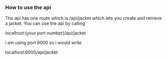 ### How to use the api

The api has one route which is /api/jacket which lets you create and
retrieve a jacket. You can use the api by calling

localhost:(your port number)/api/jacket

i am using port 8000 so i would write

localhost:8000/api/jacket
